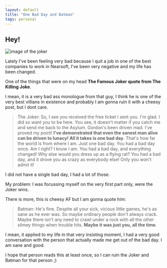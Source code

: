 ```yaml
---
layout: default
title: "One Bad Day and Batman"
tags: personal
---
```


## Hey!

![image of the joker][image]

Lately I've been feeling very bad because I quit a job in one of the best companies to work in Nearsoft, I've been very negative and my life has been changed.

One of the things that were on my head **The Famous Joker quote from The Killing Joke**.

I mean, it is a very bad ass monologue from that guy, I think he is one of the very best villians in existence and probably I am gonna ruin it with a cheesy post, but I dont care.

>The Joker:
>So, I see you received the free ticket I sent you.
>I'm glad. I did so want you to be here.
>You see, it doesn't matter if you catch me and send me back to the Asylum.
>Gordon's been driven mad. I've proved my point!
>**I've demonstrated that even the sanest man alive can be driven to lunacy! All it takes is one bad day**.
>That's how far the world is from where I am. Just one bad day.
>You had a bad day once. Am I right? I know I am. You had a bad day, and everything changed! Why else would you dress up as a flying rat?
>You had a bad day, and it drove you as crazy as everybody else! Only you won't admit it!

I did not have a single bad day, I had a lot of those.

My problem: I was focussing myself on the very first part only, were the Joker wins.

There is more, this is cheesy AF but I am gonna quote him:

>Batman:
> He's fine. Despite all your sick, vicious little games, he's as sane as he ever was. So maybe ordinary people don't always crack. Maybe there isn't any need to crawl under a rock with all the other slimey things when trouble hits. **Maybe it was just you, all the time**.

I mean, it applied to my life in that very insisting moment, I had a very good conversation with the person that actually made me get out of the bad day. I am sane and good.

I hope that person reads this at least once, so I can ruin the Joker and Batman for that person ;)

[image]: https://i.imgur.com/1Tv76vn.png